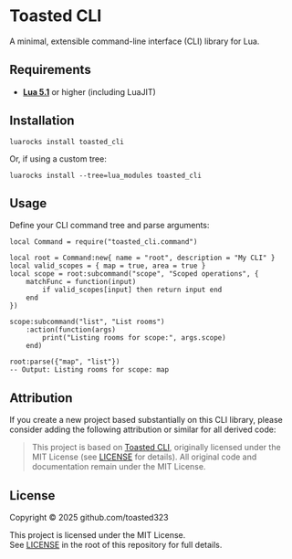 # Toasted CLI

A minimal, extensible command-line interface (CLI) library for Lua.

## Requirements

- **[Lua 5.1](https://www.lua.org/versions.html#5.1)** or higher (including LuaJIT)

## Installation

```
luarocks install toasted_cli
```

Or, if using a custom tree:

```
luarocks install --tree=lua_modules toasted_cli
```

## Usage

Define your CLI command tree and parse arguments:

```
local Command = require("toasted_cli.command")

local root = Command:new{ name = "root", description = "My CLI" }
local valid_scopes = { map = true, area = true }
local scope = root:subcommand("scope", "Scoped operations", {
    matchFunc = function(input)
        if valid_scopes[input] then return input end
    end
})

scope:subcommand("list", "List rooms")
    :action(function(args)
        print("Listing rooms for scope:", args.scope)
    end)

root:parse({"map", "list"})
-- Output: Listing rooms for scope: map
```

## Attribution

If you create a new project based substantially on this CLI library, please
consider adding the following attribution or similar for all derived code:

> This project is based on [Toasted CLI](https://github.com/toasted-mudlet/cli), originally
> licensed under the MIT License (see [LICENSE](LICENSE) for details). All
> original code and documentation remain under the MIT License.

## License

Copyright © 2025 github.com/toasted323

This project is licensed under the MIT License.  
See [LICENSE](LICENSE) in the root of this repository for full details.
